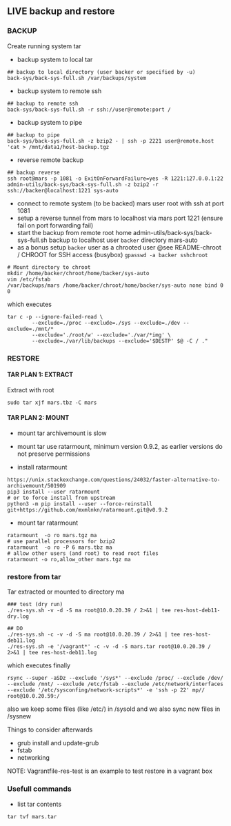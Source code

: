 ## LIVE backup and restore

### BACKUP
Create running system tar
- backup system to local tar
```
## backup to local directory (user backer or specified by -u)
back-sys/back-sys-full.sh /var/backups/system
```
- backup system to remote ssh
```
## backup to remote ssh
back-sys/back-sys-full.sh -r ssh://user@remote:port /
```
- backup system to pipe
```
## backup to pipe
back-sys/back-sys-full.sh -z bzip2 - | ssh -p 2221 user@remote.host 'cat > /mnt/data1/host-backup.tgz
```
- reverse remote backup
```
## backup reverse
ssh root@mars -p 1081 -o ExitOnForwardFailure=yes -R 1221:127.0.0.1:22 admin-utils/back-sys/back-sys-full.sh -z bzip2 -r ssh://backer@localhost:1221 sys-auto
```
  - connect to remote system (to be backed) mars user root with ssh at port 1081
  - setup a reverse tunnel from mars to localhost via mars port 1221 (ensure fail on port forwarding fail)
  - start the backup from remote root home admin-utils/back-sys/back-sys-full.sh backup to localhost user `backer` directory mars-auto
  - as a bonus setup `backer` user as a chrooted user @see README-chroot / CHROOT for SSH access (busybox) `gpasswd -a backer sshchroot`
```
# Mount directory to chroot
mkdir /home/backer/chroot/home/backer/sys-auto
vim /etc/fstab
/var/backups/mars /home/backer/chroot/home/backer/sys-auto none bind 0 0
```

which executes
```
tar c -p --ignore-failed-read \
        --exclude=./proc --exclude=./sys --exclude=./dev --exclude=./mnt/*
        --exclude='./root/w' --exclude='./var/*img' \
        --exclude=./var/lib/backups --exclude='$DESTP' $@ -C / ."
```



### RESTORE


#### TAR PLAN 1: EXTRACT
Extract with root
```
sudo tar xjf mars.tbz -C mars
```

#### TAR PLAN 2: MOUNT
- mount tar archivemount is slow
- mount tar  use ratarmount, minimum version 0.9.2, as earlier versions do not preserve permissions

- install ratarmount
```
https://unix.stackexchange.com/questions/24032/faster-alternative-to-archivemount/501909
pip3 install --user ratarmount
# or to force install from upstream
python3 -m pip install --user --force-reinstall git+https://github.com/mxmlnkn/ratarmount.git@v0.9.2
```
- mount tar ratarmount
```
ratarmount  -o ro mars.tgz ma
# use parallel processors for bzip2
ratarmount  -o ro -P 6 mars.tbz ma
# allow other users (and root) to read root files
ratarmount -o ro,allow_other mars.tgz ma
```


### restore from tar 
Tar extracted or mounted to directory ma
```
### test (dry run)
./res-sys.sh -v -d -S ma root@10.0.20.39 / 2>&1 | tee res-host-deb11-dry.log

## DO
./res-sys.sh -c -v -d -S ma root@10.0.20.39 / 2>&1 | tee res-host-deb11.log
./res-sys.sh -e '/vagrant*' -c -v -d -S mars.tar root@10.0.20.39 / 2>&1 | tee res-host-deb11.log
```

which executes finally
```
rsync --super -aSDz --exclude '/sys*' --exclude /proc/ --exclude /dev/ --exclude /mnt/ --exclude /etc/fstab --exclude /etc/network/interfaces --exclude '/etc/sysconfing/network-scripts*' -e 'ssh -p 22' mp// root@10.0.20.59:/
```

also we keep some files (like /etc/) in /sysold and we also sync new files in /sysnew

Things to consider afterwards
- grub install and update-grub
- fstab
- networking

NOTE: Vagrantfile-res-test is an example to test restore in a vagrant box

### Usefull commands
- list tar contents
```
tar tvf mars.tar 
```

